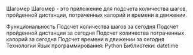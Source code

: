 Шагомер
Шагомер - это приложение для подсчета количества шагов, пройденной дистанции, потраченных калорий и времени в движении.

Функциональность
Подсчет количества шагов за сегодня
Подсчет пройденной дистанции за сегодня
Подсчет количества потраченных калорий за сегодня
Подсчет времени в движении за сегодня
Технологии
Язык программирования: Python
Библиотеки: datetime
